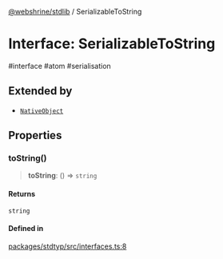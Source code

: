 [@webshrine/stdlib](../globals.md) / SerializableToString

# Interface: SerializableToString

#interface #atom #serialisation

## Extended by

- [`NativeObject`](NativeObject.md)

## Properties

### toString()

> **toString**: () => `string`

#### Returns

`string`

#### Defined in

[packages/stdtyp/src/interfaces.ts:8](https://github.com/webshrine/webshrine/blob/0e16c5948921e0c95cce645760c4a8b0855b196b/packages/stdtyp/src/interfaces.ts#L8)
